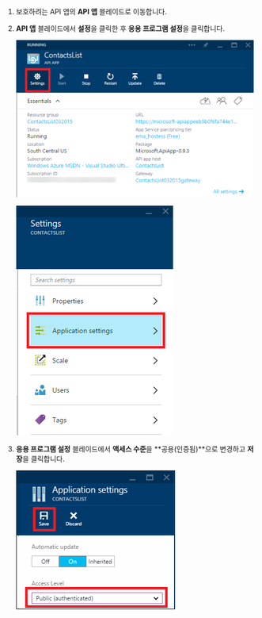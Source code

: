 1. 보호하려는 API 앱의 **API 앱** 블레이드로 이동합니다.

2. **API 앱** 블레이드에서 **설정**을 클릭한 후 **응용 프로그램 설정**을 클릭합니다.

	![설정 클릭](./media/app-service-api-config-auth/clicksettings.png)

	![응용 프로그램 설정 클릭](./media/app-service-api-config-auth/clickbasicsettings.png)

3. **응용 프로그램 설정** 블레이드에서 **액세스 수준**을 **공용(인증됨)**으로 변경하고 **저장**을 클릭합니다.

	![기본 설정 클릭](./media/app-service-api-config-auth/setpublicauth.png)

<!---HONumber=July15_HO4-->